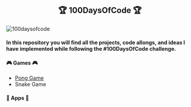 ##  <p align="center"> 🏆 100DaysOfCode 🏆 </p>



<img src="https://3wga6448744j404mpt11pbx4-wpengine.netdna-ssl.com/wp-content/uploads/2020/04/100DaysofCodePDFBanner-01-1.png" alt="100daysofcode">


#### In this repository you will find all the projects, code allongs, and ideas I have implemented while following the #100DaysOfCode challenge.


####  🎮 Games 🎮

* [Pong Game](https://github.com/jo-grammer/PongGame)
* Snake Game

####  📲 Apps 📲
